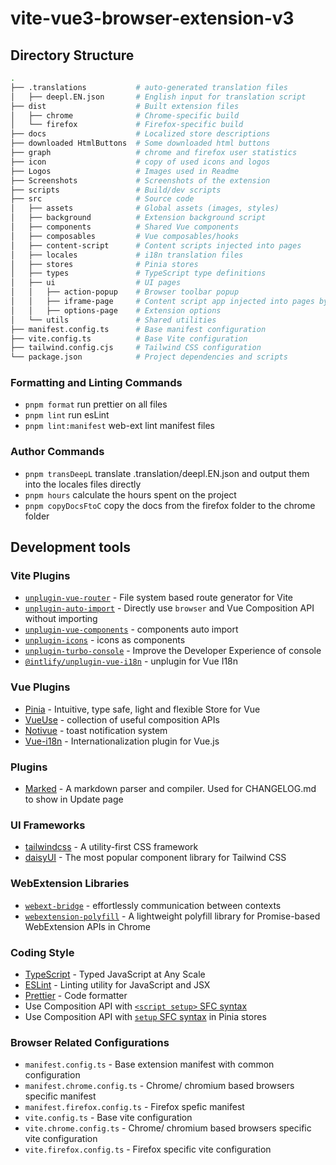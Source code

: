 # vite-vue3-browser-extension-v3


## Directory Structure

```bash
.
├── .translations           # auto-generated translation files
│   ├── deepl.EN.json       # English input for translation script
├── dist                    # Built extension files
│   ├── chrome              # Chrome-specific build
│   └── firefox             # Firefox-specific build
├── docs                    # Localized store descriptions
├── downloaded HtmlButtons  # Some downloaded html buttons
├── graph                   # chrome and firefox user statistics
├── icon                    # copy of used icons and logos
├── Logos                   # Images used in Readme
├── Screenshots             # Screenshots of the extension
├── scripts                 # Build/dev scripts
├── src                     # Source code
│   ├── assets              # Global assets (images, styles)
│   ├── background          # Extension background script
│   ├── components          # Shared Vue components
│   ├── composables         # Vue composables/hooks
│   ├── content-script      # Content scripts injected into pages
│   ├── locales             # i18n translation files
│   ├── stores              # Pinia stores
│   ├── types               # TypeScript type definitions
│   ├── ui                  # UI pages
│   │   ├── action-popup    # Browser toolbar popup
│   │   ├── iframe-page     # Content script app injected into pages by content script
│   │   ├── options-page    # Extension options
│   └── utils               # Shared utilities
├── manifest.config.ts      # Base manifest configuration
├── vite.config.ts          # Base Vite configuration
├── tailwind.config.cjs     # Tailwind CSS configuration
└── package.json            # Project dependencies and scripts
```

### Formatting and Linting Commands

- ```pnpm format``` run prettier on all files 
- ```pnpm lint``` run esLint
- ```pnpm lint:manifest``` web-ext lint manifest files

### Author Commands

- ```pnpm transDeepL``` translate .translation/deepl.EN.json and output them into the locales files directly
- ```pnpm hours``` calculate the hours spent on the project
- ```pnpm copyDocsFtoC``` copy the docs from the firefox folder to the chrome folder


## Development tools

### Vite Plugins

- [`unplugin-vue-router`](https://github.com/posva/unplugin-vue-router) - File system based route generator for Vite
- [`unplugin-auto-import`](https://github.com/antfu/unplugin-auto-import) - Directly use `browser` and Vue Composition API without importing
- [`unplugin-vue-components`](https://github.com/antfu/vite-plugin-components) - components auto import
- [`unplugin-icons`](https://github.com/antfu/unplugin-icons) - icons as components
- [`unplugin-turbo-console`](https://github.com/unplugin/unplugin-turbo-console) - Improve the Developer Experience of console
- [`@intlify/unplugin-vue-i18n`](https://github.com/intlify/bundle-tools/tree/main/packages/unplugin-vue-i18n) - unplugin for Vue I18n

### Vue Plugins

- [Pinia](https://pinia.vuejs.org/) - Intuitive, type safe, light and flexible Store for Vue
- [VueUse](https://github.com/antfu/vueuse) - collection of useful composition APIs
- [Notivue](https://github.com/smastrom/notivue) - toast notification system
- [Vue-i18n](https://kazupon.github.io/vue-i18n/) - Internationalization plugin for Vue.js

### Plugins

- [Marked](https://github.com/markedjs/marked) - A markdown parser and compiler. Used for CHANGELOG.md to show in Update page

### UI Frameworks

- [tailwindcss](https://tailwindcss.com) - A utility-first CSS framework
- [daisyUI](https://daisyui.com/) - The most popular component library for Tailwind CSS

### WebExtension Libraries

- [`webext-bridge`](https://github.com/zikaari/webext-bridge) - effortlessly communication between contexts
- [`webextension-polyfill`](https://github.com/mozilla/webextension-polyfill) - A lightweight polyfill library for Promise-based WebExtension APIs in Chrome

### Coding Style

- [TypeScript](https://www.typescriptlang.org/) - Typed JavaScript at Any Scale
- [ESLint](https://eslint.org/) - Linting utility for JavaScript and JSX
- [Prettier](https://prettier.io/) - Code formatter
- Use Composition API with [`<script setup>` SFC syntax](https://github.com/vuejs/rfcs/pull/227)
- Use Composition API with [`setup` SFC syntax](https://pinia.vuejs.org/cookbook/composables.html#Setup-Stores) in Pinia stores

### Browser Related Configurations

- `manifest.config.ts` - Base extension manifest with common configuration
- `manifest.chrome.config.ts` - Chrome/ chromium based browsers specific manifest
- `manifest.firefox.config.ts` - Firefox spefic manifest
- `vite.config.ts` - Base vite configuration
- `vite.chrome.config.ts` - Chrome/ chromium based browsers specific vite configuration
- `vite.firefox.config.ts` - Firefox specific vite configuration
